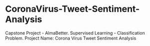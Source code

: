 # CoronaVirus-Tweet-Sentiment-Analysis
Capstone Project - AlmaBetter. Supervised Learning - Classification Problem. Project Name: Corona Virus Tweet Sentiment Analysis
